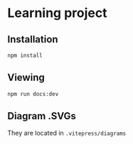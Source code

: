 # Learning project

## Installation

```bash
npm install
```

## Viewing

```bash
npm run docs:dev
```

## Diagram .SVGs

They are located in `.vitepress/diagrams`
